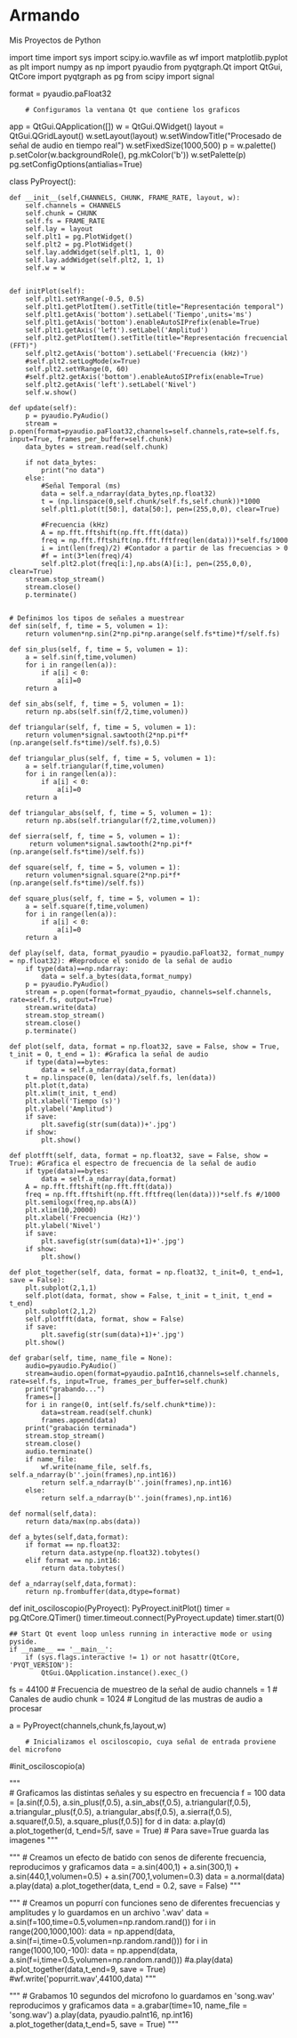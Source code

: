 # Armando
Mis Proyectos de Python

import time
import sys
import scipy.io.wavfile as wf
import matplotlib.pyplot as plt
import numpy as np
import pyaudio
from pyqtgraph.Qt import QtGui, QtCore
import pyqtgraph as pg
from scipy import signal

format = pyaudio.paFloat32

        # Configuramos la ventana Qt que contiene los graficos
app = QtGui.QApplication([])
w = QtGui.QWidget()
layout = QtGui.QGridLayout()
w.setLayout(layout)
w.setWindowTitle("Procesado de señal de audio en tiempo real")
w.setFixedSize(1000,500)
p = w.palette()
p.setColor(w.backgroundRole(), pg.mkColor('b'))
w.setPalette(p)
pg.setConfigOptions(antialias=True)

class PyProyect():
    
    def __init__(self,CHANNELS, CHUNK, FRAME_RATE, layout, w):
        self.channels = CHANNELS
        self.chunk = CHUNK
        self.fs = FRAME_RATE
        self.lay = layout
        self.plt1 = pg.PlotWidget()
        self.plt2 = pg.PlotWidget()
        self.lay.addWidget(self.plt1, 1, 0)
        self.lay.addWidget(self.plt2, 1, 1)
        self.w = w

      
    def initPlot(self):
        self.plt1.setYRange(-0.5, 0.5)
        self.plt1.getPlotItem().setTitle(title="Representación temporal")
        self.plt1.getAxis('bottom').setLabel('Tiempo',units='ms')
        self.plt1.getAxis('bottom').enableAutoSIPrefix(enable=True)
        self.plt1.getAxis('left').setLabel('Amplitud')
        self.plt2.getPlotItem().setTitle(title="Representación frecuencial (FFT)")
        self.plt2.getAxis('bottom').setLabel('Frecuencia (kHz)')
        #self.plt2.setLogMode(x=True)
        self.plt2.setYRange(0, 60)
        #self.plt2.getAxis('bottom').enableAutoSIPrefix(enable=True)
        self.plt2.getAxis('left').setLabel('Nivel')
        self.w.show()
        
    def update(self):
        p = pyaudio.PyAudio()
        stream = p.open(format=pyaudio.paFloat32,channels=self.channels,rate=self.fs, input=True, frames_per_buffer=self.chunk)
        data_bytes = stream.read(self.chunk)

        if not data_bytes:
            print("no data")
        else:
            #Señal Temporal (ms)
            data = self.a_ndarray(data_bytes,np.float32)
            t = (np.linspace(0,self.chunk/self.fs,self.chunk))*1000 
            self.plt1.plot(t[50:], data[50:], pen=(255,0,0), clear=True)
            
            #Frecuencia (kHz)
            A = np.fft.fftshift(np.fft.fft(data))
            freq = np.fft.fftshift(np.fft.fftfreq(len(data)))*self.fs/1000
            i = int(len(freq)/2) #Contador a partir de las frecuencias > 0
            #f = int(3*len(freq)/4)
            self.plt2.plot(freq[i:],np.abs(A)[i:], pen=(255,0,0), clear=True)
        stream.stop_stream()
        stream.close()
        p.terminate()


    # Definimos los tipos de señales a muestrear
    def sin(self, f, time = 5, volumen = 1): 
        return volumen*np.sin(2*np.pi*np.arange(self.fs*time)*f/self.fs)

    def sin_plus(self, f, time = 5, volumen = 1):
        a = self.sin(f,time,volumen)
        for i in range(len(a)):
            if a[i] < 0:
                a[i]=0
        return a

    def sin_abs(self, f, time = 5, volumen = 1):
        return np.abs(self.sin(f/2,time,volumen))

    def triangular(self, f, time = 5, volumen = 1):
        return volumen*signal.sawtooth(2*np.pi*f*(np.arange(self.fs*time)/self.fs),0.5)

    def triangular_plus(self, f, time = 5, volumen = 1):
        a = self.triangular(f,time,volumen)
        for i in range(len(a)):
            if a[i] < 0:
                a[i]=0
        return a  

    def triangular_abs(self, f, time = 5, volumen = 1):
        return np.abs(self.triangular(f/2,time,volumen))    

    def sierra(self, f, time = 5, volumen = 1):
         return volumen*signal.sawtooth(2*np.pi*f*(np.arange(self.fs*time)/self.fs))

    def square(self, f, time = 5, volumen = 1):
        return volumen*signal.square(2*np.pi*f*(np.arange(self.fs*time)/self.fs))

    def square_plus(self, f, time = 5, volumen = 1):
        a = self.square(f,time,volumen)
        for i in range(len(a)):
            if a[i] < 0:
                a[i]=0
        return a

    def play(self, data, format_pyaudio = pyaudio.paFloat32, format_numpy = np.float32): #Reproduce el sonido de la señal de audio
        if type(data)==np.ndarray:
            data = self.a_bytes(data,format_numpy)
        p = pyaudio.PyAudio()
        stream = p.open(format=format_pyaudio, channels=self.channels, rate=self.fs, output=True)
        stream.write(data)
        stream.stop_stream()
        stream.close()
        p.terminate()

    def plot(self, data, format = np.float32, save = False, show = True, t_init = 0, t_end = 1): #Grafica la señal de audio
        if type(data)==bytes:
            data = self.a_ndarray(data,format)
        t = np.linspace(0, len(data)/self.fs, len(data))
        plt.plot(t,data)
        plt.xlim(t_init, t_end)
        plt.xlabel('Tiempo (s)')
        plt.ylabel('Amplitud')
        if save:
            plt.savefig(str(sum(data))+'.jpg')
        if show:
            plt.show()

    def plotfft(self, data, format = np.float32, save = False, show = True): #Grafica el espectro de frecuencia de la señal de audio
        if type(data)==bytes:
            data = self.a_ndarray(data,format)
        A = np.fft.fftshift(np.fft.fft(data))
        freq = np.fft.fftshift(np.fft.fftfreq(len(data)))*self.fs #/1000
        plt.semilogx(freq,np.abs(A))
        plt.xlim(10,20000)
        plt.xlabel('Frecuencia (Hz)')
        plt.ylabel('Nivel')
        if save:
            plt.savefig(str(sum(data)+1)+'.jpg')
        if show:
            plt.show()

    def plot_together(self, data, format = np.float32, t_init=0, t_end=1, save = False):
        plt.subplot(2,1,1)
        self.plot(data, format, show = False, t_init = t_init, t_end = t_end)
        plt.subplot(2,1,2)
        self.plotfft(data, format, show = False)
        if save:
            plt.savefig(str(sum(data)+1)+'.jpg')
        plt.show()

    def grabar(self, time, name_file = None):
        audio=pyaudio.PyAudio()
        stream=audio.open(format=pyaudio.paInt16,channels=self.channels, rate=self.fs, input=True, frames_per_buffer=self.chunk)
        print("grabando...")
        frames=[]
        for i in range(0, int(self.fs/self.chunk*time)):
            data=stream.read(self.chunk)
            frames.append(data)
        print("grabación terminada")
        stream.stop_stream()
        stream.close()
        audio.terminate()
        if name_file:
            wf.write(name_file, self.fs, self.a_ndarray(b''.join(frames),np.int16))
            return self.a_ndarray(b''.join(frames),np.int16)
        else:
            return self.a_ndarray(b''.join(frames),np.int16)

    def normal(self,data):
        return data/max(np.abs(data))

    def a_bytes(self,data,format):
        if format == np.float32:
            return data.astype(np.float32).tobytes()
        elif format == np.int16:
            return data.tobytes()

    def a_ndarray(self,data,format):
        return np.frombuffer(data,dtype=format)  

def init_osciloscopio(PyProyect):
    PyProyect.initPlot()
    timer = pg.QtCore.QTimer()
    timer.timeout.connect(PyProyect.update)
    timer.start(0)

    ## Start Qt event loop unless running in interactive mode or using pyside.
    if __name__ == '__main__':
        if (sys.flags.interactive != 1) or not hasattr(QtCore, 'PYQT_VERSION'):
            QtGui.QApplication.instance().exec_()
     


fs = 44100   # Frecuencia de muestreo de la señal de audio
channels = 1 # Canales de audio
chunk = 1024 # Longitud de las mustras de audio a procesar 

a = PyProyect(channels,chunk,fs,layout,w)
        
        # Inicializamos el osciloscopio, cuya señal de entrada proviene del microfono
#init_osciloscopio(a)

"""  
        # Graficamos las distintas señales y su espectro en frecuencia
f = 100
data = [a.sin(f,0.5), a.sin_plus(f,0.5), a.sin_abs(f,0.5), a.triangular(f,0.5), a.triangular_plus(f,0.5), a.triangular_abs(f,0.5), a.sierra(f,0.5), a.square(f,0.5), a.square_plus(f,0.5)]
for d in data:
    a.play(d)
    a.plot_together(d, t_end=5/f, save = True) # Para save=True guarda las imagenes
"""


"""
        # Creamos un efecto de batido con senos de diferente frecuencia, reproducimos y graficamos
data = a.sin(400,1) + a.sin(300,1) + a.sin(440,1,volumen=0.5) + a.sin(700,1,volumen=0.3)
data = a.normal(data)
a.play(data)
a.plot_together(data, t_end = 0.2, save = False)
"""

"""
        # Creamos un popurrí con funciones seno de diferentes frecuencias y amplitudes y lo guardamos en un archivo '.wav'
data = a.sin(f=100,time=0.5,volumen=np.random.rand())
for i in range(200,1000,100):
    data = np.append(data, a.sin(f=i,time=0.5,volumen=np.random.rand()))
for i in range(1000,100,-100):
    data = np.append(data, a.sin(f=i,time=0.5,volumen=np.random.rand()))
#a.play(data)
a.plot_together(data,t_end=9, save = True)
#wf.write('popurrit.wav',44100,data)
"""

"""
        # Grabamos 10 segundos del microfono lo guardamos en 'song.wav' reproducimos y graficamos
data = a.grabar(time=10, name_file = 'song.wav')
a.play(data, pyaudio.paInt16, np.int16)
a.plot_together(data,t_end=5, save = True)
"""
